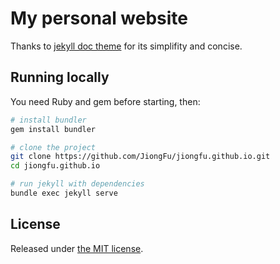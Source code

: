 # My personal website 
Thanks to [jekyll doc theme](https://aksakalli.github.io/jekyll-doc-theme/) for its simplifity and concise.
## Running locally

You need Ruby and gem before starting, then:

```bash
# install bundler
gem install bundler

# clone the project
git clone https://github.com/JiongFu/jiongfu.github.io.git
cd jiongfu.github.io

# run jekyll with dependencies
bundle exec jekyll serve
```

## License

Released under [the MIT license](LICENSE).
